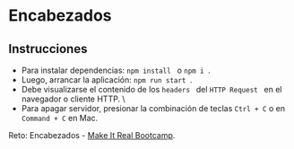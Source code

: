# Encabezados

## Instrucciones

- Para instalar dependencias: ```npm install ``` o  ```npm i ```.
- Luego, arrancar la aplicación: ```npm run start ```.
- Debe visualizarse el contenido de los ```headers ``` del ```HTTP Request ``` en el navegador o cliente HTTP. \
- Para apagar servidor, presionar la combinación de teclas ```Ctrl + C``` o en ```Command + C``` en Mac.

Reto: Encabezados - [Make It Real Bootcamp](http://makeitreal.camp).  
